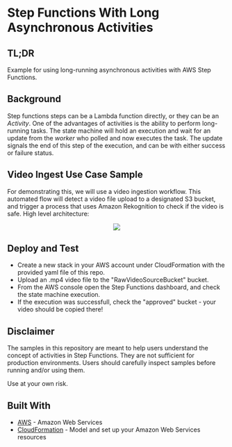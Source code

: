 # Step Functions With Long Asynchronous Activities

## TL;DR
Example for using long-running asynchronous activities with AWS Step Functions.

## Background
Step functions steps can be a Lambda function directly, or they can be an *Activity*. One of the advantages of activities is the ability to perform long-running tasks. The state machine will hold an execution and wait for an update from the *worker* who polled and now executes the task. The update signals the end of this step of the execution, and can be with either success or failure status.

## Video Ingest Use Case Sample
For demonstrating this, we will use a video ingestion workflow. This automated flow will detect a video file upload to a designated S3 bucket, and trigger a process that uses Amazon Rekognition to check if the video is safe.
High level architecture:

<p align="center">
<img src="https://github.com/moshesaws/step-functions-activity/blob/master/arch.png">
</p>

## Deploy and Test

* Create a new stack in your AWS account under CloudFormation with the provided yaml file of this repo.
* Upload an .mp4 video file to the "RawVideoSourceBucket" bucket.
* From the AWS console open the Step Functions dashboard, and check the state machine execution.
* If the execution was successfull, check the "approved" bucket - your video should be copied there!


## Disclaimer
The samples in this repository are meant to help users understand the concept of activities in Step Functions. They are not sufficient for production environments. Users should carefully inspect samples before running and/or using them.

Use at your own risk.

## Built With

* [AWS](https://aws.amazon.com/) - Amazon Web Services
* [CloudFormation](https://aws.amazon.com/cloudformation/) - Model and set up your Amazon Web Services resources


